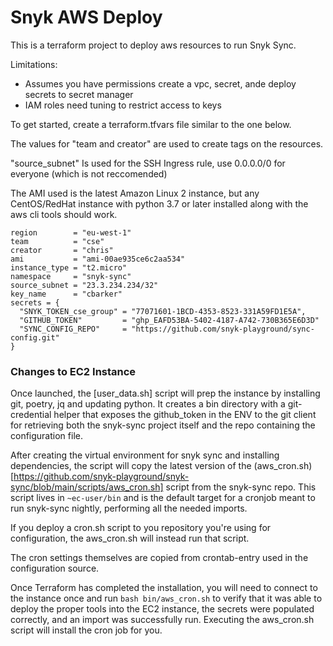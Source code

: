 # Snyk AWS Deploy

This is a terraform project to deploy aws resources to run Snyk Sync.

Limitations:

- Assumes you have permissions create a vpc, secret, ande deploy secrets to secret manager
- IAM roles need tuning to restrict access to keys

To get started, create a terraform.tfvars file similar to the one below.

The values for "team and creator" are used to create tags on the resources.

"source_subnet" Is used for the SSH Ingress rule, use 0.0.0.0/0 for everyone (which is not reccomended)

The AMI used is the latest Amazon Linux 2 instance, but any CentOS/RedHat instance with python 3.7 or later installed along with the aws cli tools should work.

```
region        = "eu-west-1"
team          = "cse"
creator       = "chris"
ami           = "ami-00ae935ce6c2aa534"
instance_type = "t2.micro"
namespace     = "snyk-sync"
source_subnet = "23.3.234.234/32"
key_name      = "cbarker"
secrets = {
  "SNYK_TOKEN_cse_group" = "77071601-1BCD-4353-8523-331A59FD1E5A",
  "GITHUB_TOKEN"         = "ghp_EAFD53BA-5402-4187-A742-730B365E6D3D"
  "SYNC_CONFIG_REPO"     = "https://github.com/snyk-playground/sync-config.git"
}
```

### Changes to EC2 Instance

Once launched, the [user_data.sh] script will prep the instance by installing git, poetry, jq and updating python. It creates a bin directory with a git-credential helper that exposes the github_token in the ENV to the git client for retrieving both the snyk-sync project itself and the repo containing the configuration file.

After creating the virtual environment for snyk sync and installing dependencies, the script will copy the latest version of the (aws_cron.sh)[https://github.com/snyk-playground/snyk-sync/blob/main/scripts/aws_cron.sh] script from the snyk-sync repo. This script lives in `~ec-user/bin` and is the default target for a cronjob meant to run snyk-sync nightly, performing all the needed imports.

If you deploy a cron.sh script to you repository you're using for configuration, the aws_cron.sh will instead run that script.

The cron settings themselves are copied from crontab-entry used in the configuration source.

Once Terraform has completed the installation, you will need to connect to the instance once and run `bash bin/aws_cron.sh` to verify that it was able to deploy the proper tools into the EC2 instance, the secrets were populated correctly, and an import was successfully run. Executing the aws_cron.sh script will install the cron job for you.
